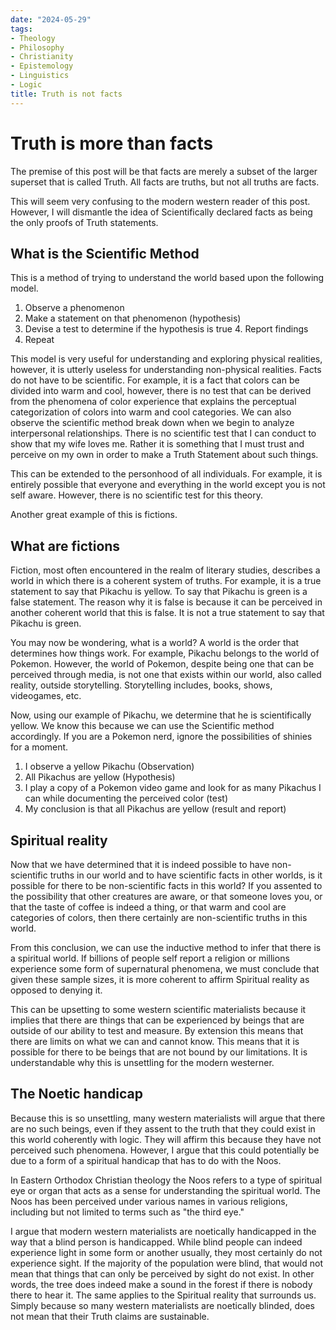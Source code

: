 ```yaml
---
date: "2024-05-29" 
tags:
- Theology
- Philosophy
- Christianity
- Epistemology
- Linguistics
- Logic
title: Truth is not facts
---
```


# Truth is more than facts 

The premise of this post will be that facts are merely a subset of the larger superset that is called Truth. All facts are truths, but not all truths are facts. 

This will seem very confusing to the modern western reader of this post. However, I will dismantle the idea of Scientifically declared facts as being the only proofs of Truth statements. 

## What is the Scientific Method 

This is a method of trying to understand the world based upon the following model. 
1. Observe a phenomenon 
2. Make a statement on that phenomenon (hypothesis) 
3. Devise a test to determine if the hypothesis is true 4. Report findings 
5. Repeat 

This model is very useful for understanding and exploring physical realities, however, it is utterly useless for understanding non-physical realities. Facts do not have to be scientific. For example, it is a fact that colors can be divided into warm and cool, however, there is no test that can be derived from the phenomena of color experience that explains the perceptual categorization of colors into warm and cool categories. 
We can also observe the scientific method break down when we begin to analyze interpersonal relationships. There is no scientific test that I can conduct to show that my wife loves me. Rather it is something that I must trust and perceive on my own in order to make a Truth Statement about such things. 

This can be extended to the personhood of all individuals. For example, it is entirely possible that everyone and everything in the world except you is not self aware. However, there is no scientific test for this theory.  

Another great example of this is fictions. 

## What are fictions 

Fiction, most often encountered in the realm of literary studies, describes a world in which there is a coherent system of truths. For example, it is a true statement to say that Pikachu is yellow. To say that Pikachu is green is a false statement. The reason why it is false is because it can be perceived in another coherent world that this is false. It is not a true statement to say that Pikachu is green. 

You may now be wondering, what is a world? A world is the order that determines how things work. For example, Pikachu belongs to the world of Pokemon. However, the world of Pokemon, despite being one that can be perceived through media, is not one that exists within our world, also called reality, outside storytelling. Storytelling includes, books, shows, videogames, etc. 

Now, using our example of Pikachu, we determine that he is scientifically yellow. We know this because we can use the Scientific method accordingly. If you are a Pokemon nerd, ignore the possibilities of shinies for a moment. 

1. I observe a yellow Pikachu (Observation) 
2. All Pikachus are yellow (Hypothesis) 
3. I play a copy of a Pokemon video game and look for as many Pikachus I can while documenting the perceived color (test) 
4. My conclusion is that all Pikachus are yellow (result and report)



## Spiritual reality 

Now that we have determined that it is indeed possible to have non-scientific truths in our world and to have scientific facts in other worlds, is it possible for there to be non-scientific facts in this world? If you assented to the possibility that other creatures are aware, or that someone loves you, or that the taste of coffee is indeed a thing, or that warm and cool are categories of colors, then there certainly are non-scientific truths in this world. 

From this conclusion, we can use the inductive method to infer that there is a spiritual world. If billions of people self report a religion or millions experience some form of supernatural phenomena, we must conclude that given these sample sizes, it is more coherent to affirm Spiritual reality as opposed to denying it. 

This can be upsetting to some western scientific materialists because it implies that there are things that can be experienced by beings that are outside of our ability to test and measure. By extension this means that there are limits on what we can and cannot know. This means that it is possible for there to be beings that are not bound by our limitations. It is understandable why this is unsettling for the modern westerner. 

## The Noetic handicap 

Because this is so unsettling, many western materialists will argue that there are no such beings, even if they assent to the truth that they could exist in this world coherently with logic. They will affirm this because they have not perceived such phenomena. However, I argue that this could potentially be due to a form of a spiritual handicap that has to do with the Noos. 

In Eastern Orthodox Christian theology the Noos refers to a type of spiritual eye or organ that acts as a sense for understanding the spiritual world. The Noos has been perceived under various names in various religions, including but not limited to terms such as "the third eye." 

I argue that modern western materialists are noetically handicapped in the way that a blind person is handicapped. While blind people can indeed experience light in some form or another usually, they most certainly do not experience sight. If the majority of the population were blind, that would not mean that things that can only be perceived by sight do not exist. In other words, the tree does indeed make a sound in the forest if there is nobody there to hear it. The same applies to the Spiritual reality that surrounds us. Simply because so many western materialists are noetically blinded, does not mean that their Truth claims are sustainable. 